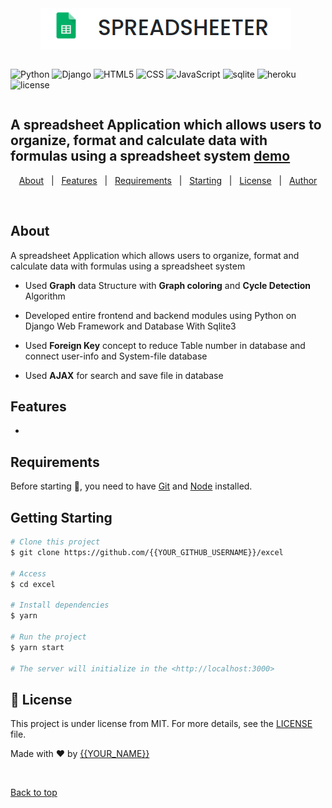 <div align="center" id="top"> 
  <img src="./Templates/images/logo.png">
  &#xa0;

  <a href="https://excel.netlify.app"></a>
</div>


<div style="display:flex; justify-content:center ;">

![Python](https://img.shields.io/badge/-Python-333333?style=flat&logo=python)
  ![Django](https://img.shields.io/badge/-Django-333333?style=flat&logo=django)
  ![HTML5](https://img.shields.io/badge/-HTML5-333333?style=flat&logo=HTML5)
  ![CSS](https://img.shields.io/badge/-CSS-333333?style=flat&logo=CSS3&logoColor=1572B6)
  ![JavaScript](https://img.shields.io/badge/-JavaScript-333333?style=flat&logo=javascript)
   ![sqlite](https://img.shields.io/badge/-SQLITE-333333?style=flat&logo=sqlite)
    ![heroku](https://img.shields.io/badge/-Heroku-333333?style=flat&logo=heroku)
    <img src="https://img.shields.io/npm/l/color-calendar?style=flat-square" alt="license" />
</div>

<h2>
A spreadsheet Application which allows users to organize, format and calculate data with formulas using a spreadsheet system <a href="https://excel-clone-e.herokuapp.com/">demo</a>
</h2>

<!-- Status -->

<!-- <h4 align="center"> 
	🚧  Excel 🚀 Under construction...  🚧
</h4> 

<hr> -->

<p align="center">
  <a href="#about">About</a> &#xa0; | &#xa0; 
  <a href="#features">Features</a> &#xa0; | &#xa0;
  <a href="#requirements">Requirements</a> &#xa0; | &#xa0;
  <a href="#checkered_flag-starting">Starting</a> &#xa0; | &#xa0;
  <a href="#memo-license">License</a> &#xa0; | &#xa0;
  <a href="https://github.com/{{YOUR_GITHUB_USERNAME}}" target="_blank">Author</a>
</p>

<br>

## About ##

A spreadsheet Application which allows users to organize, format and calculate data
with formulas using a spreadsheet system
- Used <span style="font-weight:bold">Graph</span> data Structure with <span style="font-weight:bold">Graph coloring</span> and <span style="font-weight:bold">Cycle Detection</span>
Algorithm
- Developed entire frontend and backend modules using Python on Django
Web Framework and Database With Sqlite3
- Used <span style="font-weight:bold">Foreign Key</span> concept to reduce Table number in database and connect
user-info and System-file database

- Used <span style="font-weight:bold">AJAX</span> for search and save file in database

## Features ##

-


## Requirements ##

Before starting :checkered_flag:, you need to have [Git](https://git-scm.com) and [Node](https://nodejs.org/en/) installed.

## Getting Starting ##

```bash
# Clone this project
$ git clone https://github.com/{{YOUR_GITHUB_USERNAME}}/excel

# Access
$ cd excel

# Install dependencies
$ yarn

# Run the project
$ yarn start

# The server will initialize in the <http://localhost:3000>
```

## :memo: License ##

This project is under license from MIT. For more details, see the [LICENSE](LICENSE.md) file.


Made with :heart: by <a href="https://github.com/{{YOUR_GITHUB_USERNAME}}" target="_blank">{{YOUR_NAME}}</a>

&#xa0;

<a href="#top">Back to top</a>

